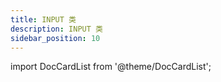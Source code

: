 ```yaml
---
title: INPUT 类
description: INPUT 类
sidebar_position: 10
---
```


import DocCardList from '@theme/DocCardList';

<DocCardList />